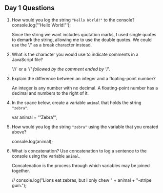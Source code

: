 ## Day 1 Questions

 1. How would you log the string `"Hello World!"` to the console?  
  console.log('"Hello World!"');  

    Since the string we want includes quotation marks, I used single quotes to demark the string, allowing me to use the double quotes. We could use the '/' as a break character instead.  

 1. What is the character you would use to indicate comments in a JavaScript file?  

    '//' or a '/*' followed by the comment ended by '*/'. 

1. Explain the difference between an integer and a floating-point number?  

    An integer is any number with no decimal. A floating-point number has a decimal and numbers to the right of it.  

1. In the space below, create a variable `animal` that holds the string `"zebra"`.  

    var animal = '"Zebra"';  

1. How would you log the string `"zebra"` using the variable that you created above?  

    console.log(animal);  

1. What is concatenation? Use concatenation to log a sentence to the console using the variable `animal`.  

    Concatenation is the process through which variables may be joined together.  

    // console.log("Lions eat zebras, but I only chew " + animal + "-stripe gum.");
